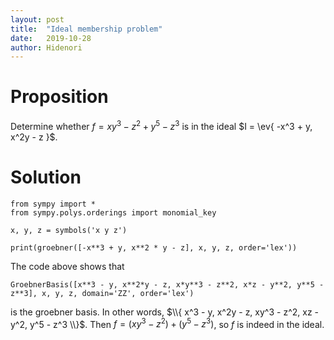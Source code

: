 ```yaml
---
layout: post
title:  "Ideal membership problem"
date:   2019-10-28
author: Hidenori
---
```


# Proposition
Determine whether $f = xy^3 - z^2 + y^5 - z^3$ is in the ideal $I = \ev{ -x^3 + y, x^2y - z }$.

# Solution

    from sympy import *
    from sympy.polys.orderings import monomial_key

    x, y, z = symbols('x y z')

    print(groebner([-x**3 + y, x**2 * y - z], x, y, z, order='lex'))

The code above shows that 

    GroebnerBasis([x**3 - y, x**2*y - z, x*y**3 - z**2, x*z - y**2, y**5 - z**3], x, y, z, domain='ZZ', order='lex')

is the groebner basis.
In other words, $\\{ x^3 - y, x^2y - z, xy^3 - z^2, xz - y^2, y^5 - z^3 \\}$.
Then $f = (xy^3 - z^2) + (y^5 - z^3)$, so $f$ is indeed in the ideal.
